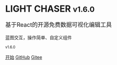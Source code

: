 # LIGHT CHASER <small>v1.6.0</small>

<p style="font-size: 18px">基于React的开源免费数据可视化编辑工具</p>
<p>蓝图交互，操作简单、自定义组件</p>
<small>v1.6.0</small>

[开始](/introduce)
[GitHub](https://github.com/xiaopujun/light-chaser)
[Gitee](https://gitee.com/xiaopujun/light-chaser)
